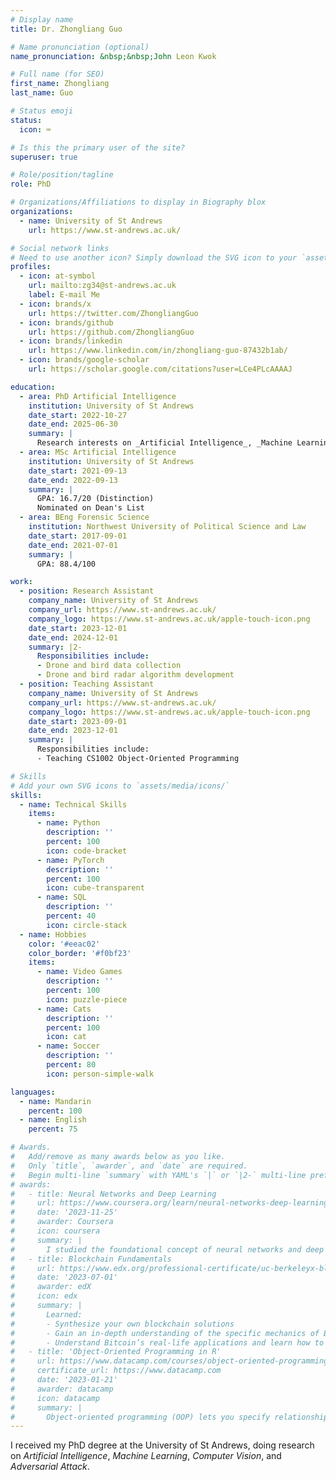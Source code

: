 ```yaml
---
# Display name
title: Dr. Zhongliang Guo

# Name pronunciation (optional)
name_pronunciation: &nbsp;&nbsp;John Leon Kwok

# Full name (for SEO)
first_name: Zhongliang
last_name: Guo

# Status emoji
status:
  icon: ⌨️

# Is this the primary user of the site?
superuser: true

# Role/position/tagline
role: PhD

# Organizations/Affiliations to display in Biography blox
organizations:
  - name: University of St Andrews
    url: https://www.st-andrews.ac.uk/

# Social network links
# Need to use another icon? Simply download the SVG icon to your `assets/media/icons/` folder.
profiles:
  - icon: at-symbol
    url: mailto:zg34@st-andrews.ac.uk
    label: E-mail Me
  - icon: brands/x
    url: https://twitter.com/ZhongliangGuo
  - icon: brands/github
    url: https://github.com/ZhongliangGuo
  - icon: brands/linkedin
    url: https://www.linkedin.com/in/zhongliang-guo-87432b1ab/
  - icon: brands/google-scholar
    url: https://scholar.google.com/citations?user=LCe4PLcAAAAJ

education:
  - area: PhD Artificial Intelligence
    institution: University of St Andrews
    date_start: 2022-10-27
    date_end: 2025-06-30
    summary: |
      Research interests on _Artificial Intelligence_, _Machine Learning_, _Computer Vision_, and _Adversarial Attack_. Supervised by [Dr Ognjen Arandjelović](https://scholar.google.com/citations?user=D7bpRJ8AAAAJ) and [Dr Lei Fang](https://sites.google.com/view/leifangresearch/home).
  - area: MSc Artificial Intelligence
    institution: University of St Andrews
    date_start: 2021-09-13
    date_end: 2022-09-13
    summary: |
      GPA: 16.7/20 (Distinction)
      Nominated on Dean's List
  - area: BEng Forensic Science
    institution: Northwest University of Political Science and Law
    date_start: 2017-09-01
    date_end: 2021-07-01
    summary: |
      GPA: 88.4/100

work:
  - position: Research Assistant
    company_name: University of St Andrews
    company_url: https://www.st-andrews.ac.uk/
    company_logo: https://www.st-andrews.ac.uk/apple-touch-icon.png
    date_start: 2023-12-01
    date_end: 2024-12-01
    summary: |2-
      Responsibilities include:
      - Drone and bird data collection
      - Drone and bird radar algorithm development
  - position: Teaching Assistant
    company_name: University of St Andrews
    company_url: https://www.st-andrews.ac.uk/
    company_logo: https://www.st-andrews.ac.uk/apple-touch-icon.png
    date_start: 2023-09-01
    date_end: 2023-12-01
    summary: |
      Responsibilities include:
      - Teaching CS1002 Object-Oriented Programming

# Skills
# Add your own SVG icons to `assets/media/icons/`
skills:
  - name: Technical Skills
    items:
      - name: Python
        description: ''
        percent: 100
        icon: code-bracket
      - name: PyTorch
        description: ''
        percent: 100
        icon: cube-transparent
      - name: SQL
        description: ''
        percent: 40
        icon: circle-stack
  - name: Hobbies
    color: '#eeac02'
    color_border: '#f0bf23'
    items:
      - name: Video Games
        description: ''
        percent: 100
        icon: puzzle-piece
      - name: Cats
        description: ''
        percent: 100
        icon: cat
      - name: Soccer
        description: ''
        percent: 80
        icon: person-simple-walk

languages:
  - name: Mandarin
    percent: 100
  - name: English
    percent: 75

# Awards.
#   Add/remove as many awards below as you like.
#   Only `title`, `awarder`, and `date` are required.
#   Begin multi-line `summary` with YAML's `|` or `|2-` multi-line prefix and indent 2 spaces below.
# awards:
#   - title: Neural Networks and Deep Learning
#     url: https://www.coursera.org/learn/neural-networks-deep-learning
#     date: '2023-11-25'
#     awarder: Coursera
#     icon: coursera
#     summary: |
#       I studied the foundational concept of neural networks and deep learning. By the end, I was familiar with the significant technological trends driving the rise of deep learning; build, train, and apply fully connected deep neural networks; implement efficient (vectorized) neural networks; identify key parameters in a neural network’s architecture; and apply deep learning to your own applications.
#   - title: Blockchain Fundamentals
#     url: https://www.edx.org/professional-certificate/uc-berkeleyx-blockchain-fundamentals
#     date: '2023-07-01'
#     awarder: edX
#     icon: edx
#     summary: |
#       Learned:
#       - Synthesize your own blockchain solutions
#       - Gain an in-depth understanding of the specific mechanics of Bitcoin
#       - Understand Bitcoin’s real-life applications and learn how to attack and destroy Bitcoin, Ethereum, smart contracts and Dapps, and alternatives to Bitcoin’s Proof-of-Work consensus algorithm
#   - title: 'Object-Oriented Programming in R'
#     url: https://www.datacamp.com/courses/object-oriented-programming-with-s3-and-r6-in-r
#     certificate_url: https://www.datacamp.com
#     date: '2023-01-21'
#     awarder: datacamp
#     icon: datacamp
#     summary: |
#       Object-oriented programming (OOP) lets you specify relationships between functions and the objects that they can act on, helping you manage complexity in your code. This is an intermediate level course, providing an introduction to OOP, using the S3 and R6 systems. S3 is a great day-to-day R programming tool that simplifies some of the functions that you write. R6 is especially useful for industry-specific analyses, working with web APIs, and building GUIs.
---
```


I received my PhD degree at the University of St Andrews, doing research on _Artificial Intelligence_, _Machine Learning_, _Computer Vision_, and _Adversarial Attack_.
